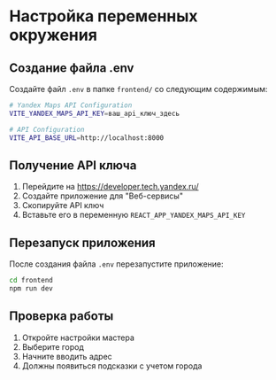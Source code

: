 # Настройка переменных окружения

## Создание файла .env

Создайте файл `.env` в папке `frontend/` со следующим содержимым:

```bash
# Yandex Maps API Configuration
VITE_YANDEX_MAPS_API_KEY=ваш_api_ключ_здесь

# API Configuration
VITE_API_BASE_URL=http://localhost:8000
```

## Получение API ключа

1. Перейдите на https://developer.tech.yandex.ru/
2. Создайте приложение для "Веб-сервисы"
3. Скопируйте API ключ
4. Вставьте его в переменную `REACT_APP_YANDEX_MAPS_API_KEY`

## Перезапуск приложения

После создания файла `.env` перезапустите приложение:

```bash
cd frontend
npm run dev
```

## Проверка работы

1. Откройте настройки мастера
2. Выберите город
3. Начните вводить адрес
4. Должны появиться подсказки с учетом города 